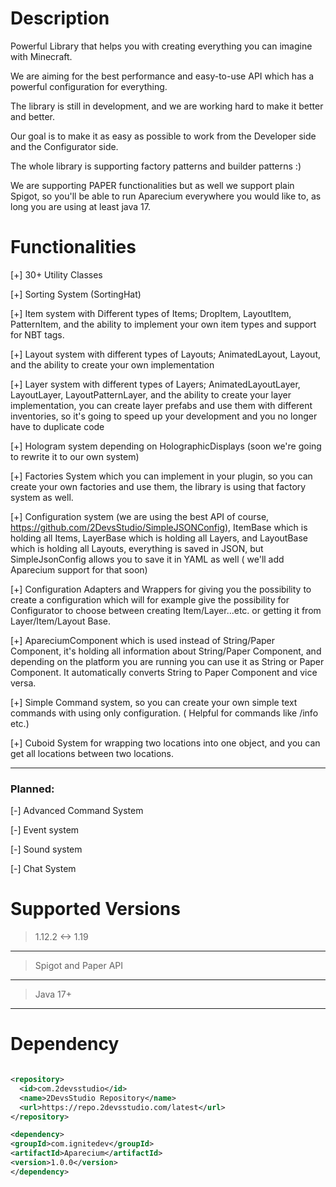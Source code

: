 # Description

Powerful Library that helps you with creating everything you can imagine with Minecraft.

We are aiming for the best performance and easy-to-use API which has a powerful configuration for everything.

The library is still in development, and we are working hard to make it better and better.

Our goal is to make it as easy as possible to work from the Developer side and the Configurator side.

The whole library is supporting factory patterns and builder patterns :)

We are supporting PAPER functionalities but as well we support plain Spigot, so you'll be able to run Aparecium
everywhere you would like to, as long you are using at least java 17.

# Functionalities

[+] 30+ Utility Classes

[+] Sorting System (SortingHat)

[+] Item system with Different types of Items; DropItem, LayoutItem, PatternItem, and the ability to implement your own
item types and support for NBT tags.

[+] Layout system with different types of Layouts; AnimatedLayout, Layout, and the ability to create your own
implementation

[+] Layer system with different types of Layers; AnimatedLayoutLayer, LayoutLayer, LayoutPatternLayer, and the ability
to create your layer implementation, you can create layer prefabs and use them with different inventories, so it's going
to speed up your development and you no longer have to duplicate code

[+] Hologram system depending on HolographicDisplays (soon we're going to rewrite it to our own system)

[+] Factories System which you can implement in your plugin, so you can create your own factories and use them, the
library is using that factory system as well.

[+] Configuration system (we are using the best API of course, https://github.com/2DevsStudio/SimpleJSONConfig),
ItemBase which is holding all Items, LayerBase which is holding all Layers, and LayoutBase which is holding all Layouts,
everything is saved in JSON, but SimpleJsonConfig allows you to save it in YAML as well ( we'll add Aparecium support
for that soon)

[+] Configuration Adapters and Wrappers for giving you the possibility to create a configuration which will for example
give the possibility for Configurator to choose between creating Item/Layer...etc. or getting it from Layer/Item/Layout
Base.

[+] ApareciumComponent which is used instead of String/Paper Component, it's holding all information about String/Paper
Component, and depending on the platform you are running you can use it as String or Paper Component. It automatically
converts String to Paper Component and vice versa.

[+] Simple Command system, so you can create your own simple text commands with using only configuration. ( Helpful for
commands like /info etc.)

[+] Cuboid System for wrapping two locations into one object, and you can get all locations between two locations.

--- 

### Planned:

[-] Advanced Command System

[-] Event system

[-] Sound system

[-] Chat System

# Supported Versions

> 1.12.2 <-> 1.19
---
> Spigot and Paper API
---
> Java 17+
---

# Dependency

```xml

<repository>
  <id>com.2devsstudio</id>
  <name>2DevsStudio Repository</name>
  <url>https://repo.2devsstudio.com/latest</url>
</repository>

<dependency>
<groupId>com.ignitedev</groupId>
<artifactId>Aparecium</artifactId>
<version>1.0.0</version>
</dependency>

```

